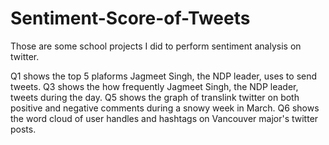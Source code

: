 # Sentiment-Score-of-Tweets
Those are some school projects I did to perform sentiment analysis on twitter.

Q1 shows the top 5 plaforms Jagmeet Singh, the NDP leader, uses to send tweets.
Q3 shows the how frequently Jagmeet Singh, the NDP leader, tweets during the day.
Q5 shows the graph of translink twitter on both positive and negative comments during a snowy week in March.
Q6 shows the word cloud of user handles and hashtags on Vancouver major's twitter posts.
